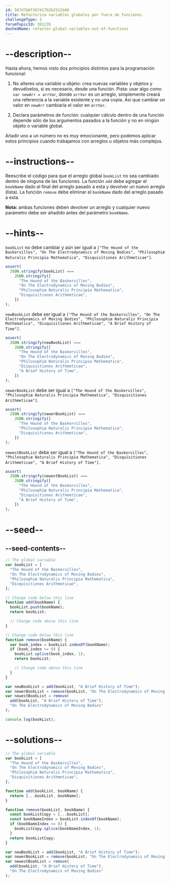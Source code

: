 ```yaml
---
id: 587d7b8f367417b2b2512b60
title: Refactoriza variables globales por fuera de funciones
challengeType: 1
forumTopicId: 301235
dashedName: refactor-global-variables-out-of-functions
---
```


# --description--

Hasta ahora, hemos visto dos principios distintos para la programación funcional:

1. No alteres una variable u objeto: crea nuevas variables y objetos y devuélvelos, si es necesario, desde una función. Pista: usar algo como `var newArr = arrVar`, donde `arrVar` es un arreglo, simplemente creará una referencia a la variable existente y no una copia. Así que cambiar un valor en `newArr` cambiaría el valor en `arrVar`.

2. Declara parámetros de función: cualquier cálculo dentro de una función depende sólo de los argumentos pasados a la función y no en ningún objeto o variable global.

Añadir uno a un número no es muy emocionante, pero podemos aplicar estos principios cuando trabajamos con arreglos u objetos más complejos.

# --instructions--

Reescribe el código para que el arreglo global `bookList` no sea cambiado dentro de ninguna de las funciones. La función `add` debe agregar el `bookName` dado al final del arreglo pasado a esta y devolver un nuevo arreglo (lista). La función `remove` debe eliminar el `bookName` dado del arreglo pasado a esta.

**Nota:** ambas funciones deben devolver un arreglo y cualquier nuevo parámetro debe ser añadido antes del parámetro `bookName`.

# --hints--

`bookList` no debe cambiar y aún ser igual a `["The Hound of the Baskervilles", "On The Electrodynamics of Moving Bodies", "Philosophiæ Naturalis Principia Mathematica", "Disquisitiones Arithmeticae"]`.

```js
assert(
  JSON.stringify(bookList) ===
    JSON.stringify([
      "The Hound of the Baskervilles",
      "On The Electrodynamics of Moving Bodies",
      "Philosophiæ Naturalis Principia Mathematica",
      "Disquisitiones Arithmeticae",
    ])
);
```

`newBookList` debe ser igual a `["The Hound of the Baskervilles", "On The Electrodynamics of Moving Bodies", "Philosophiæ Naturalis Principia Mathematica", "Disquisitiones Arithmeticae", "A Brief History of Time"]`.

```js
assert(
  JSON.stringify(newBookList) ===
    JSON.stringify([
      "The Hound of the Baskervilles",
      "On The Electrodynamics of Moving Bodies",
      "Philosophiæ Naturalis Principia Mathematica",
      "Disquisitiones Arithmeticae",
      "A Brief History of Time",
    ])
);
```

`newerBookList` debe ser igual a `["The Hound of the Baskervilles", "Philosophiæ Naturalis Principia Mathematica", "Disquisitiones Arithmeticae"]`.

```js
assert(
  JSON.stringify(newerBookList) ===
    JSON.stringify([
      "The Hound of the Baskervilles",
      "Philosophiæ Naturalis Principia Mathematica",
      "Disquisitiones Arithmeticae",
    ])
);
```

`newestBookList` debe ser igual a `["The Hound of the Baskervilles", "Philosophiæ Naturalis Principia Mathematica", "Disquisitiones Arithmeticae", "A Brief History of Time"]`.

```js
assert(
  JSON.stringify(newestBookList) ===
    JSON.stringify([
      "The Hound of the Baskervilles",
      "Philosophiæ Naturalis Principia Mathematica",
      "Disquisitiones Arithmeticae",
      "A Brief History of Time",
    ])
);
```

# --seed--

## --seed-contents--

```js
// The global variable
var bookList = [
  "The Hound of the Baskervilles",
  "On The Electrodynamics of Moving Bodies",
  "Philosophiæ Naturalis Principia Mathematica",
  "Disquisitiones Arithmeticae",
];

// Change code below this line
function add(bookName) {
  bookList.push(bookName);
  return bookList;

  // Change code above this line
}

// Change code below this line
function remove(bookName) {
  var book_index = bookList.indexOf(bookName);
  if (book_index >= 0) {
    bookList.splice(book_index, 1);
    return bookList;

    // Change code above this line
  }
}

var newBookList = add(bookList, "A Brief History of Time");
var newerBookList = remove(bookList, "On The Electrodynamics of Moving Bodies");
var newestBookList = remove(
  add(bookList, "A Brief History of Time"),
  "On The Electrodynamics of Moving Bodies"
);

console.log(bookList);
```

# --solutions--

```js
// The global variable
var bookList = [
  "The Hound of the Baskervilles",
  "On The Electrodynamics of Moving Bodies",
  "Philosophiæ Naturalis Principia Mathematica",
  "Disquisitiones Arithmeticae",
];

function add(bookList, bookName) {
  return [...bookList, bookName];
}

function remove(bookList, bookName) {
  const bookListCopy = [...bookList];
  const bookNameIndex = bookList.indexOf(bookName);
  if (bookNameIndex >= 0) {
    bookListCopy.splice(bookNameIndex, 1);
  }
  return bookListCopy;
}

var newBookList = add(bookList, "A Brief History of Time");
var newerBookList = remove(bookList, "On The Electrodynamics of Moving Bodies");
var newestBookList = remove(
  add(bookList, "A Brief History of Time"),
  "On The Electrodynamics of Moving Bodies"
);
```
